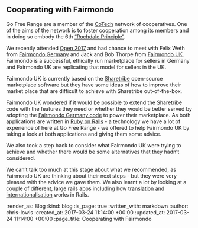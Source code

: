 Cooperating with Fairmondo
----------------------------------

Go Free Range are a member of the [CoTech](https://www.coops.tech/)
network of cooperatives. One of the aims of the network is to foster
cooperation among its members and in doing so embody the
6th
[“Rochdale Principle”](https://en.wikipedia.org/wiki/Rochdale_Principles#Cooperation_among_cooperatives).

We recently attended [Open 2017](https://2017.open.coop/) and had
chance to meet with Felix Weth
from [Fairmondo Germany](https://www.fairmondo.de/) and Jack and Bob
Thorpe from [Fairmondo UK](https://fairmondo.uk/). Fairmondo is a
successful, ethically run marketplace for sellers in Germany and
Fairmondo UK are replicating that model for sellers in the UK.

Fairmondo UK is currently based on
the [Sharetribe](https://github.com/sharetribe/sharetribe) open-source
marketplace software but they have some ideas of how to improve their
market place that are difficult to achieve with Sharetribe
out-of-the-box.

Fairmondo UK wondered if it would be possible to extend the Sharetribe
code with the features they need or whether they would be better
served by adopting
the [Fairmondo Germany code](https://github.com/fairmondo/fairmondo)
to power their marketplace. As both applications are written
in [Ruby on Rails](http://rubyonrails.org/) - a technology we have a
lot of experience of here at Go Free Range - we offered to help
Fairmondo UK by taking a look at both applications and giving them
some advice.

We also took a step back to consider what Fairmondo UK were trying to
achieve and whether there would be some alternatives that they hadn’t
considered.

We can’t talk too much at this stage about what we recommended, as
Fairmondo UK are thinking about their next steps - but they were very
pleased with the advice we gave them. We also learnt a lot by looking
at a couple of different, large rails apps including
how
[translation and internationalisation](http://guides.rubyonrails.org/i18n.html) works
in Rails.

:render_as: Blog
:kind: blog
:is_page: true
:written_with: markdown
:author: chris-lowis
:created_at: 2017-03-24 11:14:00 +00:00
:updated_at: 2017-03-24 11:14:00 +00:00
:page_title: Cooperating with Fairmondo
